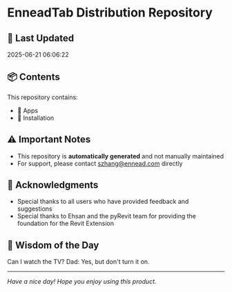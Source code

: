 # EnneadTab Distribution Repository

## 📅 Last Updated
2025-06-21 06:06:22



## 📦 Contents
This repository contains:
- 📂 Apps
- 📂 Installation

## ⚠️ Important Notes
- This repository is **automatically generated** and not manually maintained
- For support, please contact szhang@ennead.com directly

## 🙏 Acknowledgments
- Special thanks to all users who have provided feedback and suggestions
- Special thanks to Ehsan and the pyRevit team for providing the foundation for the Revit Extension

## 💭 Wisdom of the Day
Can I watch the TV? Dad: Yes, but don't turn it on.

---
*Have a nice day! Hope you enjoy using this product.*
